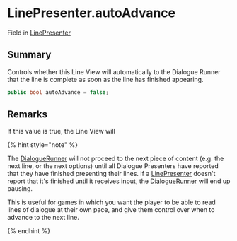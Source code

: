 # LinePresenter.autoAdvance

Field in [LinePresenter](/docs/api/csharp/yarn.unity.linepresenter.md)

## Summary


Controls whether this Line View will automatically to the Dialogue
Runner that the line is complete as soon as the line has finished
appearing.


```csharp
public bool autoAdvance = false;
```

## Remarks

<p>
If this value is true, the Line View will 
</p> <p>
{% hint style="note" %}
<p>The <a href="yarn.unity.dialoguerunner.md">DialogueRunner</a> will not
proceed to the next piece of content (e.g. the next line, or the
next options) until all Dialogue Presenters have reported that they have
finished presenting their lines. If a <a href="yarn.unity.linepresenter.md">LinePresenter</a>
doesn't report that it's finished until it receives input, the <a href="yarn.unity.dialoguerunner.md">DialogueRunner</a> will end up pausing.</p><p>
This is useful for games in which you want the player to be able to
read lines of dialogue at their own pace, and give them control over
when to advance to the next line.</p>
{% endhint %}
</p>

